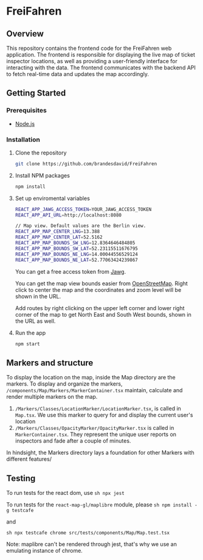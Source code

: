 # FreiFahren

## Overview

This repository contains the frontend code for the FreiFahren web application. The frontend is responsible for displaying the live map of ticket inspector locations, as well as providing a user-friendly interface for interacting with the data. The frontend communicates with the backend API to fetch real-time data and updates the map accordingly.

## Getting Started

### Prerequisites

-   [Node.js](https://nodejs.org/en/)

### Installation

1. Clone the repository

    ```sh
    git clone https://github.com/brandesdavid/FreiFahren
    ```

2. Install NPM packages

    ```sh
    npm install
    ```

3. Set up enviromental variables

    ```sh
    REACT_APP_JAWG_ACCESS_TOKEN=YOUR_JAWG_ACCESS_TOKEN
    REACT_APP_API_URL=http://localhost:8080

    // Map view. Default values are the Berlin view.
    REACT_APP_MAP_CENTER_LNG=13.388
    REACT_APP_MAP_CENTER_LAT=52.5162
    REACT_APP_MAP_BOUNDS_SW_LNG=12.8364646484805
    REACT_APP_MAP_BOUNDS_SW_LAT=52.23115511676795
    REACT_APP_MAP_BOUNDS_NE_LNG=14.00044556529124
    REACT_APP_MAP_BOUNDS_NE_LAT=52.77063424239867
    ```

    You can get a free access token from [Jawg](https://www.jawg.io/).

    You can get the map view bounds easier from [OpenStreetMap](https://www.openstreetmap.org/). Right click to center the map and the coordinates and zoom level will be shown in the URL. 
    
    Add routes by right clicking on the upper left corner and lower right corner of the map to get North East and South West bounds, shown in the URL as well.

4. Run the app
    ```sh
    npm start
    ```

## Markers and structure

To display the location on the map, inside the Map directory
are the markers. To display and organize the markers, `/components/Map/Markers/MarkerContainer.tsx` maintain, calculate and render multiple markers on the map.

1. `/Markers/Classes/LocationMarker/LocationMarker.tsx`, is called in `Map.tsx`. We use this marker to query for and display the current user's location
2. `/Markers/Classes/OpacityMarker/OpacityMarker.tsx` is called in `MarkerContainer.tsx`. They represent the unique user reports on inspectors and fade after a couple of minutes.

In hindsight, the Markers directory lays a foundation for other Markers with different features/

## Testing

To run tests for the react dom, use `sh npx jest`

To run tests for the `react-map-gl/maplibre` module, please
`sh npm install -g testcafe `

and

`sh npx testcafe chrome src/tests/components/Map/Map.test.tsx`

Note: maplibre can't be rendered through jest, that's why we use an emulating instance of chrome.
